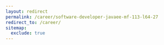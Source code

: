 ```yaml
---
layout: redirect
permalink: /career/software-developer-javaee-mf-113-l64-27
redirect_to: /career/
sitemap:
  exclude: true
---
```

